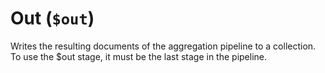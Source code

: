 # Out (`$out`)

Writes the resulting documents of the aggregation pipeline to a collection. To use the $out stage, it must be the last stage in the pipeline.